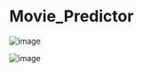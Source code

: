 # Movie_Predictor

















![image](https://user-images.githubusercontent.com/73742864/190860220-dffe6cfd-b399-44c8-abbf-7d77c4aa055a.png)















































![image](https://user-images.githubusercontent.com/73742864/190859965-72e8070b-c832-4079-bbd7-4a40f2beb82f.png)
